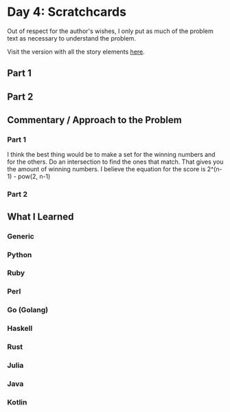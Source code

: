 # Day 4: Scratchcards

Out of respect for the author's wishes, I only put as much of the problem text as necessary to understand the problem.

Visit the version with all the story elements [here](https://adventofcode.com/2023/day/4).

## Part 1

## Part 2

## Commentary / Approach to the Problem
### Part 1
I think the best thing would be to make a set for the winning numbers and for the others. Do an intersection to find the ones that match. That gives you the amount of winning numbers. I believe the equation for the score is 2^(n-1) - pow(2, n-1)
### Part 2
## What I Learned

### Generic

### Python

### Ruby

### Perl

### Go (Golang)

### Haskell

### Rust

### Julia

### Java

### Kotlin
    